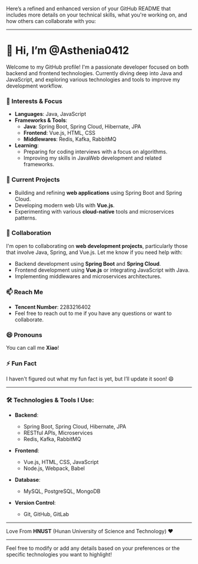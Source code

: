 Here’s a refined and enhanced version of your GitHub README that includes more details on your technical skills, what you're working on, and how others can collaborate with you:

---

# 👋 Hi, I’m @Asthenia0412

Welcome to my GitHub profile! I'm a passionate developer focused on both backend and frontend technologies. Currently diving deep into Java and JavaScript, and exploring various technologies and tools to improve my development workflow.

### 👀 Interests & Focus
- **Languages**: Java, JavaScript  
- **Frameworks & Tools**:  
  - **Java**: Spring Boot, Spring Cloud, Hibernate, JPA  
  - **Frontend**: Vue.js, HTML, CSS  
  - **Middlewares**: Redis, Kafka, RabbitMQ  
- **Learning**:  
  - Preparing for coding interviews with a focus on algorithms.  
  - Improving my skills in JavaWeb development and related frameworks.

### 🌱 Current Projects
- Building and refining **web applications** using Spring Boot and Spring Cloud.
- Developing modern web UIs with **Vue.js**.
- Experimenting with various **cloud-native** tools and microservices patterns.

### 💞️ Collaboration
I'm open to collaborating on **web development projects**, particularly those that involve Java, Spring, and Vue.js. Let me know if you need help with:
- Backend development using **Spring Boot** and **Spring Cloud**.
- Frontend development using **Vue.js** or integrating JavaScript with Java.
- Implementing middlewares and microservices architectures.

### 📫 Reach Me
- **Tencent Number**: 2283216402  
- Feel free to reach out to me if you have any questions or want to collaborate.

### 😄 Pronouns
You can call me **Xiao**! 

### ⚡ Fun Fact
I haven't figured out what my fun fact is yet, but I’ll update it soon! 😄

---

### 🛠 Technologies & Tools I Use:
- **Backend**:  
  - Spring Boot, Spring Cloud, Hibernate, JPA  
  - RESTful APIs, Microservices  
  - Redis, Kafka, RabbitMQ  

- **Frontend**:  
  - Vue.js, HTML, CSS, JavaScript  
  - Node.js, Webpack, Babel  

- **Database**:  
  - MySQL, PostgreSQL, MongoDB  

- **Version Control**:  
  - Git, GitHub, GitLab

---

Love From **HNUST** (Hunan University of Science and Technology) ❤️

---

Feel free to modify or add any details based on your preferences or the specific technologies you want to highlight!
